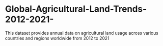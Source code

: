 # Global-Agricultural-Land-Trends-2012-2021-
This dataset provides annual data on agricultural land usage across various countries and regions worldwide from 2012 to 2021
